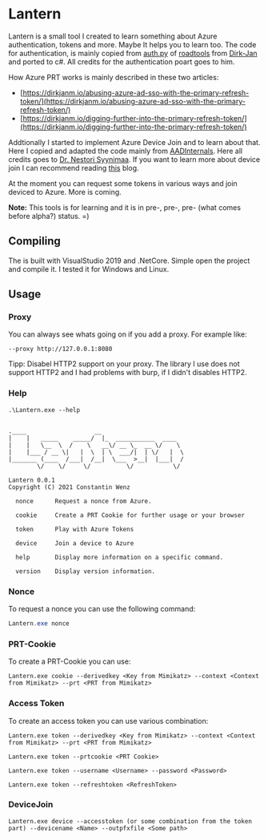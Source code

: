 # Lantern

Lantern is a small tool I created to learn something about Azure authentication, tokens and more. Maybe It helps you to learn too. The code for authentication, is mainly copied from [auth.py](https://github.com/dirkjanm/ROADtools/blob/master/roadlib/roadtools/roadlib/auth.py) of [roadtools](https://github.com/dirkjanm/ROADtools) from [Dirk-Jan](https://twitter.com/_dirkjan) and ported to c#. All credits for the authentication poart goes to him.

How Azure PRT works is mainly described in these two articles:

* [https://dirkjanm.io/abusing-azure-ad-sso-with-the-primary-refresh-token/](https://dirkjanm.io/abusing-azure-ad-sso-with-the-primary-refresh-token/)
* [https://dirkjanm.io/digging-further-into-the-primary-refresh-token/](https://dirkjanm.io/digging-further-into-the-primary-refresh-token/)

Addtionally I started to implement Azure Device Join and to learn about that. Here I copied and adapted the code mainly from [AADInternals](https://github.com/Gerenios/AADInternals). Here all credits goes to [Dr. Nestori Syynimaa](https://twitter.com/DrAzureAD). If you want to learn more about device join I can recommend reading [this](https://o365blog.com/) blog.

At the moment you can request some tokens in various ways and join deviced to Azure. More is coming.

**Note:** This tools is for learning and it is in pre-, pre-, pre- (what comes before alpha?) status. =)

## Compiling

The is built with VisualStudio 2019 and .NetCore. Simple open the project and compile it. I tested it for Windows and Linux.

## Usage

### Proxy

You can always see whats going on if you add a proxy. For example like:  

```
--proxy http://127.0.0.1:8080
```

Tipp: Disabel HTTP2 support on your proxy. The library I use does not support HTTP2 and I had problems with burp, if I didn't disables HTTP2.

### Help

```
.\Lantern.exe --help


.____                   __
|    |   _____    _____/  |_  ___________  ____
|    |   \__  \  /    \   __\/ __ \_  __ \/    \
|    |___ / __ \|   |  \  | \  ___/|  | \/   |  \
|_______ (____  /___|  /__|  \___  >__|  |___|  /
        \/    \/     \/          \/           \/

Lantern 0.0.1
Copyright (C) 2021 Constantin Wenz

  nonce      Request a nonce from Azure.

  cookie     Create a PRT Cookie for further usage or your browser

  token      Play with Azure Tokens

  device     Join a device to Azure

  help       Display more information on a specific command.

  version    Display version information.
```

### Nonce

To request a nonce you can use the following command: 

```PowerShell
Lantern.exe nonce
```

### PRT-Cookie

To create a PRT-Cookie you can use:

```
Lantern.exe cookie --derivedkey <Key from Mimikatz> --context <Context from Mimikatz> --prt <PRT from Mimikatz>
```

### Access Token

To create an access token you can use various combination:

```
Lantern.exe token --derivedkey <Key from Mimikatz> --context <Context from Mimikatz> --prt <PRT from Mimikatz>
```

```
Lantern.exe token --prtcookie <PRT Cookie>
```

```
Lantern.exe token --username <Username> --password <Password>
```

```
Lantern.exe token --refreshtoken <RefreshToken>
```

### DeviceJoin

```
Lantern.exe device --accesstoken (or some combination from the token part) --devicename <Name> --outpfxfile <Some path>
```
